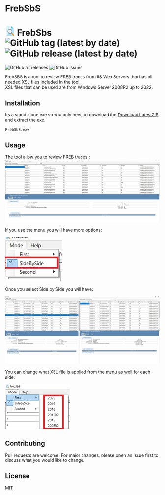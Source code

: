 # FrebSbS

# ![Image of FirstScreen](/Img/FrebSbS-3.jpg)   __FrebSbs__ ![GitHub tag (latest by date)](https://img.shields.io/github/v/tag/cristian-clamsen/FrebSbS?style=for-the-badge) ![GitHub release (latest by date)](https://img.shields.io/github/downloads/cristian-clamsen/FrebSbS/latest/total?style=for-the-badge)

 ![GitHub all releases](https://img.shields.io/github/downloads/cristian-clamsen/FrebSbS/total?style=for-the-badge)
 ![GitHub issues](https://img.shields.io/github/issues-raw/cristian-clamsen/FrebSbS?style=for-the-badge)



FrebSBS is a tool to review FREB traces from IIS Web Servers that has all needed XSL files included in the tool.  
XSL files that can be used are from Windows Server 2008R2 up to 2022.

## Installation

Its a stand alone exe so you only need to download the [Download LatestZIP](https://github.com/cristian-clamsen/FrebSbS/releases/latest) and extract the exe.  
```bash
FrebSbS.exe
```

## Usage

The tool allow you to review FREB traces : 
![Image of SingleView](/Img/SingleView.jpg)

If you use the menu you will have more options:

![Image of Menu](/Img/Menu.jpg)

Once you select Side by Side you will have: 

![Image of Menu](/Img/SideBySide.jpg)

You can change what XSL file is applied from the menu as well for each side: 

![Image of XSLMenu](/Img/FirstXslOption.jpg)

## Contributing
Pull requests are welcome. For major changes, please open an issue first to discuss what you would like to change.

## License
[MIT](https://github.com/cristian-clamsen/FrebSbS/blob/main/LICENSE)
